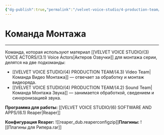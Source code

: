 ```yaml
---
{"dg-publish":true,"permalink":"/velvet-voice-studio/4-production-team/4-1-production-team/"}
---
```


# Команда Монтажа
- - - 
Команда, которая используют материал [[VELVET VOICE STUDIO/(3) VOICE ACTORS/(3.1) Voice Actors\|Актеров Озвучки]] для монтажа серии, делятся на две подкоманды:

- [[VELVET VOICE STUDIO/(4) PRODUCTION TEAM/(4.3) Video Team\|Команда Видео Монтажа]] — отвечает за обработку и монтаж видеоряда.
- [[VELVET VOICE STUDIO/(4) PRODUCTION TEAM/(4.2) Sound Team\|Команда Монтажа Звука]] — занимается обработкой, сведением и синхронизацией звука.

**Программа для работы:** [[VELVET VOICE STUDIO/(6) SOFTWARE AND APPS/(6.1) Reaper\|Reaper]]

**Конфигурация Reaper:** ![[reaper_dub.reaperconfigzip]]**Плагины:** ![[Плагины для Рипера.rar]]
